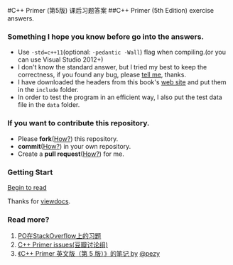 #C++ Primer (第5版) 课后习题答案
##C++ Primer (5th Edition) exercise answers.

### Something I hope you know before go into the answers.

- Use `-std=c++11`(optional: `-pedantic -Wall`) flag when compiling.(or you can use Visual Studio 2012+)
- I don't know the standard answer, but I tried my best to keep the correctness, if you found any bug, please [tell me](https://github.com/Mooophy/Cpp-Primer/issues/new), thanks.
- I have downloaded the headers from this book's [web site](http://www.informit.com/store/c-plus-plus-primer-9780321714114) and put them in the `include` folder.
- In order to test the program in an efficient way, I also put the test data file in the `data` folder.

### If you want to contribute this repository.

- Please **fork**([How?](https://help.github.com/articles/fork-a-repo)) this repository.
- **commit**([How?](https://help.github.com/articles/create-a-repo#commit-your-first-change)) in your own repository.
- Create a **pull request**([How?](https://help.github.com/articles/using-pull-requests)) for me.

### Getting Start

[Begin to read](http://pezy.viewdocs.io/Cpp-Primer)

Thanks for [viewdocs](https://github.com/progrium/viewdocs).

### Read more?

1. [PO在StackOverflow上的习题](http://book.douban.com/review/6500246/)
2. [C++ Primer issues(豆瓣讨论组)](http://www.douban.com/group/532124/)
3. [《C++ Primer 英文版（第 5 版）》的笔记 by](http://book.douban.com/people/pezy/annotation/24089577/) [@pezy](https://github.com/pezy)
